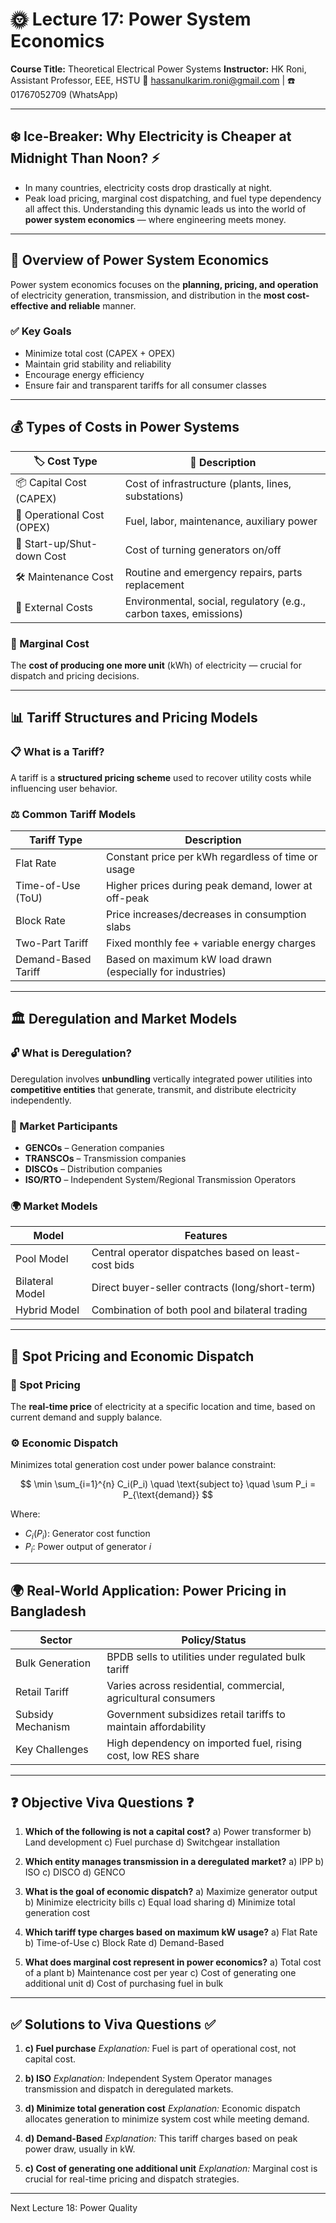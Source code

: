 # 🌞 Lecture 17: Power System Economics

**Course Title:** Theoretical Electrical Power Systems
**Instructor:** HK Roni, Assistant Professor, EEE, HSTU
📧 [hassanulkarim.roni@gmail.com](mailto:hassanulkarim.roni@gmail.com) | ☎️ 01767052709 (WhatsApp)

---

## ❄️ Ice-Breaker: Why Electricity is Cheaper at Midnight Than Noon? ⚡

* In many countries, electricity costs drop drastically at night.
* Peak load pricing, marginal cost dispatching, and fuel type dependency all affect this.
  Understanding this dynamic leads us into the world of **power system economics** — where engineering meets money.

---

## 📘 Overview of Power System Economics

Power system economics focuses on the **planning, pricing, and operation** of electricity generation, transmission, and distribution in the **most cost-effective and reliable** manner.

### ✅ Key Goals

* Minimize total cost (CAPEX + OPEX)
* Maintain grid stability and reliability
* Encourage energy efficiency
* Ensure fair and transparent tariffs for all consumer classes

---

## 💰 Types of Costs in Power Systems

| 🏷️ **Cost Type**          | 📝 **Description**                                                |
| -------------------------- | ----------------------------------------------------------------- |
| 📦 Capital Cost (CAPEX)    | Cost of infrastructure (plants, lines, substations)               |
| 🔧 Operational Cost (OPEX) | Fuel, labor, maintenance, auxiliary power                         |
| 🔄 Start-up/Shut-down Cost | Cost of turning generators on/off                                 |
| 🛠️ Maintenance Cost       | Routine and emergency repairs, parts replacement                  |
| 🌿 External Costs          | Environmental, social, regulatory (e.g., carbon taxes, emissions) |

### 📌 Marginal Cost

The **cost of producing one more unit** (kWh) of electricity — crucial for dispatch and pricing decisions.

---

## 📊 Tariff Structures and Pricing Models

### 📋 What is a Tariff?

A tariff is a **structured pricing scheme** used to recover utility costs while influencing user behavior.

### ⚖️ Common Tariff Models

| Tariff Type         | Description                                                |
| ------------------- | ---------------------------------------------------------- |
| Flat Rate           | Constant price per kWh regardless of time or usage         |
| Time-of-Use (ToU)   | Higher prices during peak demand, lower at off-peak        |
| Block Rate          | Price increases/decreases in consumption slabs             |
| Two-Part Tariff     | Fixed monthly fee + variable energy charges                |
| Demand-Based Tariff | Based on maximum kW load drawn (especially for industries) |

---

## 🏛️ Deregulation and Market Models

### 🔓 What is Deregulation?

Deregulation involves **unbundling** vertically integrated power utilities into **competitive entities** that generate, transmit, and distribute electricity independently.

### 👥 Market Participants

* **GENCOs** – Generation companies
* **TRANSCOs** – Transmission companies
* **DISCOs** – Distribution companies
* **ISO/RTO** – Independent System/Regional Transmission Operators

### 🌍 Market Models

| Model           | Features                                             |
| --------------- | ---------------------------------------------------- |
| Pool Model      | Central operator dispatches based on least-cost bids |
| Bilateral Model | Direct buyer-seller contracts (long/short-term)      |
| Hybrid Model    | Combination of both pool and bilateral trading       |

---

## 🧮 Spot Pricing and Economic Dispatch

### 🧊 Spot Pricing

The **real-time price** of electricity at a specific location and time, based on current demand and supply balance.

### ⚙️ Economic Dispatch

Minimizes total generation cost under power balance constraint:

$$
\min \sum_{i=1}^{n} C_i(P_i) \quad \text{subject to} \quad \sum P_i = P_{\text{demand}}
$$

Where:

* $C_i(P_i)$: Generator cost function
* $P_i$: Power output of generator $i$

---

## 🌍 Real-World Application: Power Pricing in Bangladesh

| Sector            | Policy/Status                                                  |
| ----------------- | -------------------------------------------------------------- |
| Bulk Generation   | BPDB sells to utilities under regulated bulk tariff            |
| Retail Tariff     | Varies across residential, commercial, agricultural consumers  |
| Subsidy Mechanism | Government subsidizes retail tariffs to maintain affordability |
| Key Challenges    | High dependency on imported fuel, rising cost, low RES share   |

---

## ❓ Objective Viva Questions ❓

1. **Which of the following is not a capital cost?**
   a) Power transformer
   b) Land development
   c) Fuel purchase
   d) Switchgear installation

2. **Which entity manages transmission in a deregulated market?**
   a) IPP
   b) ISO
   c) DISCO
   d) GENCO

3. **What is the goal of economic dispatch?**
   a) Maximize generator output
   b) Minimize electricity bills
   c) Equal load sharing
   d) Minimize total generation cost

4. **Which tariff type charges based on maximum kW usage?**
   a) Flat Rate
   b) Time-of-Use
   c) Block Rate
   d) Demand-Based

5. **What does marginal cost represent in power economics?**
   a) Total cost of a plant
   b) Maintenance cost per year
   c) Cost of generating one additional unit
   d) Cost of purchasing fuel in bulk

---

## ✅ Solutions to Viva Questions ✅

1. **c) Fuel purchase**
   *Explanation:* Fuel is part of operational cost, not capital cost.

2. **b) ISO**
   *Explanation:* Independent System Operator manages transmission and dispatch in deregulated markets.

3. **d) Minimize total generation cost**
   *Explanation:* Economic dispatch allocates generation to minimize system cost while meeting demand.

4. **d) Demand-Based**
   *Explanation:* This tariff charges based on peak power draw, usually in kW.

5. **c) Cost of generating one additional unit**
   *Explanation:* Marginal cost is crucial for real-time pricing and dispatch strategies.

---

Next Lecture 18: Power Quality
